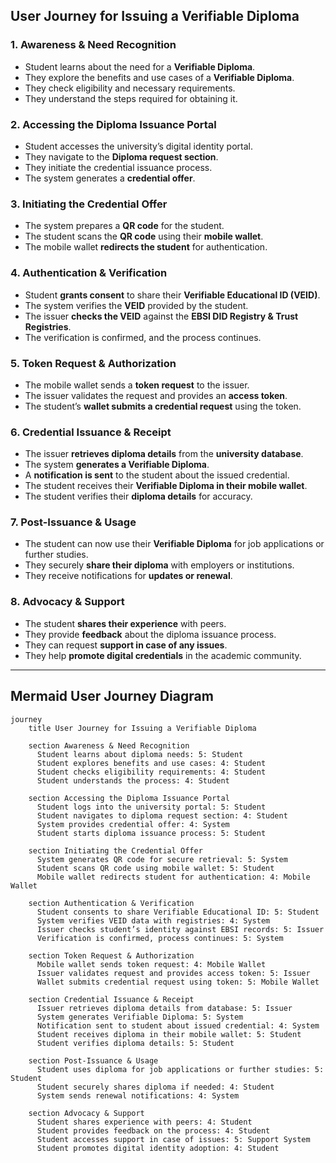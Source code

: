 ## **User Journey for Issuing a Verifiable Diploma**

### **1. Awareness & Need Recognition**
- Student learns about the need for a **Verifiable Diploma**.  
- They explore the benefits and use cases of a **Verifiable Diploma**.  
- They check eligibility and necessary requirements.  
- They understand the steps required for obtaining it.  

### **2. Accessing the Diploma Issuance Portal**
- Student accesses the university’s digital identity portal.  
- They navigate to the **Diploma request section**.  
- They initiate the credential issuance process.  
- The system generates a **credential offer**.  

### **3. Initiating the Credential Offer**
- The system prepares a **QR code** for the student.  
- The student scans the **QR code** using their **mobile wallet**.  
- The mobile wallet **redirects the student** for authentication.  

### **4. Authentication & Verification**
- Student **grants consent** to share their **Verifiable Educational ID (VEID)**.  
- The system verifies the **VEID** provided by the student.  
- The issuer **checks the VEID** against the **EBSI DID Registry & Trust Registries**.  
- The verification is confirmed, and the process continues.  

### **5. Token Request & Authorization**
- The mobile wallet sends a **token request** to the issuer.  
- The issuer validates the request and provides an **access token**.  
- The student’s **wallet submits a credential request** using the token.  

### **6. Credential Issuance & Receipt**
- The issuer **retrieves diploma details** from the **university database**.  
- The system **generates a Verifiable Diploma**.  
- A **notification is sent** to the student about the issued credential.  
- The student receives their **Verifiable Diploma in their mobile wallet**.  
- The student verifies their **diploma details** for accuracy.  

### **7. Post-Issuance & Usage**
- The student can now use their **Verifiable Diploma** for job applications or further studies.  
- They securely **share their diploma** with employers or institutions.  
- They receive notifications for **updates or renewal**.  

### **8. Advocacy & Support**
- The student **shares their experience** with peers.  
- They provide **feedback** about the diploma issuance process.  
- They can request **support in case of any issues**.  
- They help **promote digital credentials** in the academic community.  

---

## **Mermaid User Journey Diagram**
```mermaid
journey
    title User Journey for Issuing a Verifiable Diploma

    section Awareness & Need Recognition
      Student learns about diploma needs: 5: Student
      Student explores benefits and use cases: 4: Student
      Student checks eligibility requirements: 4: Student
      Student understands the process: 4: Student

    section Accessing the Diploma Issuance Portal
      Student logs into the university portal: 5: Student
      Student navigates to diploma request section: 4: Student
      System provides credential offer: 4: System
      Student starts diploma issuance process: 5: Student

    section Initiating the Credential Offer
      System generates QR code for secure retrieval: 5: System
      Student scans QR code using mobile wallet: 5: Student
      Mobile wallet redirects student for authentication: 4: Mobile Wallet

    section Authentication & Verification
      Student consents to share Verifiable Educational ID: 5: Student
      System verifies VEID data with registries: 4: System
      Issuer checks student’s identity against EBSI records: 5: Issuer
      Verification is confirmed, process continues: 5: System

    section Token Request & Authorization
      Mobile wallet sends token request: 4: Mobile Wallet
      Issuer validates request and provides access token: 5: Issuer
      Wallet submits credential request using token: 5: Mobile Wallet

    section Credential Issuance & Receipt
      Issuer retrieves diploma details from database: 5: Issuer
      System generates Verifiable Diploma: 5: System
      Notification sent to student about issued credential: 4: System
      Student receives diploma in their mobile wallet: 5: Student
      Student verifies diploma details: 5: Student

    section Post-Issuance & Usage
      Student uses diploma for job applications or further studies: 5: Student
      Student securely shares diploma if needed: 4: Student
      System sends renewal notifications: 4: System

    section Advocacy & Support
      Student shares experience with peers: 4: Student
      Student provides feedback on the process: 4: Student
      Student accesses support in case of issues: 5: Support System
      Student promotes digital identity adoption: 4: Student
```

